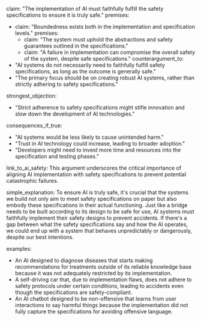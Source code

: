 claim: "The implementation of AI must faithfully fulfill the safety specifications to ensure it is truly safe."
premises:
  - claim: "Boundedness exists both in the implementation and specification levels."
    premises:
      - claim: "The system must uphold the abstractions and safety guarantees outlined in the specifications."
      - claim: "A failure in implementation can compromise the overall safety of the system, despite safe specifications."
counterargument_to:
  - "AI systems do not necessarily need to faithfully fulfill safety specifications, as long as the outcome is generally safe."
  - "The primary focus should be on creating robust AI systems, rather than strictly adhering to safety specifications."

strongest_objection:
  - "Strict adherence to safety specifications might stifle innovation and slow down the development of AI technologies."

consequences_if_true:
  - "AI systems would be less likely to cause unintended harm."
  - "Trust in AI technology could increase, leading to broader adoption."
  - "Developers might need to invest more time and resources into the specification and testing phases."

link_to_ai_safety: This argument underscores the critical importance of aligning AI implementation with safety specifications to prevent potential catastrophic failures.

simple_explanation: To ensure AI is truly safe, it's crucial that the systems we build not only aim to meet safety specifications on paper but also embody these specifications in their actual functioning. Just like a bridge needs to be built according to its design to be safe for use, AI systems must faithfully implement their safety designs to prevent accidents. If there's a gap between what the safety specifications say and how the AI operates, we could end up with a system that behaves unpredictably or dangerously, despite our best intentions.

examples:
  - An AI designed to diagnose diseases that starts making recommendations for treatments outside of its reliable knowledge base because it was not adequately restricted by its implementation.
  - A self-driving car that, due to implementation flaws, does not adhere to safety protocols under certain conditions, leading to accidents even though the specifications are safety-compliant.
  - An AI chatbot designed to be non-offensive that learns from user interactions to say harmful things because the implementation did not fully capture the specifications for avoiding offensive language.